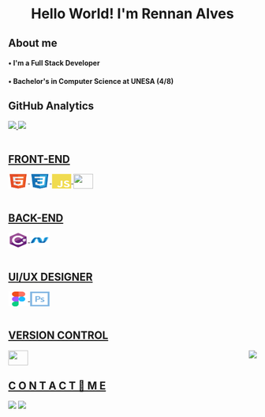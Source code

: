 <h1 align="center">Hello World! I'm Rennan Alves</h1>
<h2>About me </h2> 

<h4> • I'm a Full Stack Developer</h4>
<h4> • Bachelor's in Computer Science at UNESA (4/8)</h4>

<h2>GitHub Analytics </h2>
<div>
  <a href="https://github.com/Dev-Rnx">
  <img height="160em" src="https://github-readme-stats.vercel.app/api?username=Dev-Rnx&show_icons=true&theme=dracula&include_all_commits=true&count_private=true"/>
  <img height="160em" src="https://github-readme-stats.vercel.app/api/top-langs/?username=Dev-Rnx&layout=compact&langs_count=7&theme=dracula"/>
</div>

<div style="display: inline_block"><br>
  <h2>FRONT-END</h2>   
  <img align="center"  height="30" width="40" src="https://raw.githubusercontent.com/devicons/devicon/master/icons/html5/html5-original.svg">
  <img align="center"  height="30" width="40" src="https://raw.githubusercontent.com/devicons/devicon/master/icons/css3/css3-original.svg">
  <img align="center"  height="30" width="40" src="https://raw.githubusercontent.com/devicons/devicon/master/icons/javascript/javascript-plain.svg">
  <img align="center"  height="30" width="40" src="https://raw.githubusercontent.com/jmnote/z-icons/master/svg/bootstrap.svg">
</div>
  
<div style="display: inline_block"><br> 
  <h2>BACK-END</h2>
  <img align="center"  height="30" width="40" src="https://raw.githubusercontent.com/devicons/devicon/master/icons/csharp/csharp-original.svg">
  <img align="center" alt="Csharp" height="30" width="40" src="https://raw.githubusercontent.com/devicons/devicon/9f4f5cdb393299a81125eb5127929ea7bfe42889/icons/dot-net/dot-net-original.svg">
</div> 
  
<div style="display: inline_block"><br> 
  <h2>UI/UX DESIGNER</h2>
  <img align="center" alt="figma" height="30" width="40" src="https://raw.githubusercontent.com/devicons/devicon/9f4f5cdb393299a81125eb5127929ea7bfe42889/icons/figma/figma-original.svg">
  <img align="center" alt="protoshop" height="30" width="40" src="https://raw.githubusercontent.com/devicons/devicon/9f4f5cdb393299a81125eb5127929ea7bfe42889/icons/photoshop/photoshop-line.svg">
</div>
 
<div style="display: inline_block"><br> 
  <h2>VERSION CONTROL</H2>
  <img align="center"  height="30" width="40" src="https://raw.githubusercontent.com/jmnote/z-icons/master/svg/git.svg">
  <img align="right"  src="https://c.tenor.com/xBnQvTjyOrgAAAAM/naruto-minato.gif">
</div>
 
<div> 
    <h2>C O N T A C T 📱 M E</h2>
    <a href = "mailto:rennanareas@gmail.com"><img src="https://img.shields.io/badge/Gmail-D14836?style=for-the-badge&logo=gmail&logoColor=white" target="_blank"></a>
    <a href="https://www.linkedin.com/in/rennan-alves/" target="_blank"><img src="https://img.shields.io/badge/-LinkedIn-%230077B5?style=for-the-badge&logo=linkedin&logoColor=white" target="_blank"></a> 
</div>
